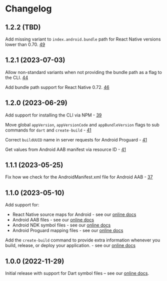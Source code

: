 # Changelog

## 1.2.2 (TBD)

Add missing variant to `index.android.bundle` path for React Native versions lower than 0.70. [49](https://github.com/bugsnag/bugsnag-cli/pull/49)

## 1.2.1 (2023-07-03)

Allow non-standard variants when not providing the bundle path as a flag to the CLI. [44](https://github.com/bugsnag/bugsnag-cli/pull/44)

Add bundle path support for React Native 0.72. [46](https://github.com/bugsnag/bugsnag-cli/pull/46)

## 1.2.0 (2023-06-29)

Add support for installing the CLI via NPM - [39](https://github.com/bugsnag/bugsnag-cli/pull/39)

Move global `appVersion`, `appVersionCode` and `appBundleVersion` flags to sub commands for `dart` and `create-build` - [41](https://github.com/bugsnag/bugsnag-cli/pull/41)

Correct `buildUUID` name in server requests for Android Proguard - [41](https://github.com/bugsnag/bugsnag-cli/pull/41)

Get values from Android AAB manifest via resource ID - [41](https://github.com/bugsnag/bugsnag-cli/pull/41)

## 1.1.1 (2023-05-25)   

Fix how we check for the AndroidManifest.xml file for Android AAB - [37](https://github.com/bugsnag/bugsnag-cli/pull/37)

## 1.1.0 (2023-05-10)

Add support for:
- React Native source maps for Android - see our [online docs](https://docs.bugsnag.com/build-integrations/bugsnag-cli/upload-rn-android/)
- Android AAB files - see our [online docs](https://docs.bugsnag.com/build-integrations/bugsnag-cli/upload-android-aab/)
- Android NDK symbol files - see our [online docs](https://docs.bugsnag.com/build-integrations/bugsnag-cli/upload-android-ndk/)
- Android Proguard mapping files - see our [online docs](https://docs.bugsnag.com/build-integrations/bugsnag-cli/upload-android-proguard/)

Add the `create-build` command to provide extra information whenever you build, release, or deploy your application. - see our [online docs](https://docs.bugsnag.com/build-integrations/bugsnag-cli/create-build/)

## 1.0.0 (2022-11-29)

Initial release with support for Dart symbol files – see our [online docs](https://docs.bugsnag.com/build-integrations/bugsnag-cli/upload-dart/).
